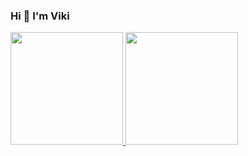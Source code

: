 ### Hi 👋 I'm Viki

<!--
**vikiwahyudi12/vikiwahyudi12** is a ✨ _special_ ✨ repository because its `README.md` (this file) appears on your GitHub profile.

Here are some ideas to get you started:

- 🔭 I’m currently working on ...
- 🌱 I’m currently learning ...
- 👯 I’m looking to collaborate on ...
- 🤔 I’m looking for help with ...
- 💬 Ask me about ...
- 📫 How to reach me: ...
- 😄 Pronouns: ...
- ⚡ Fun fact: ...
-->

<p align="left">
<a href="https://github.com/vikiwahyudi12">
  <img height="180em" src="https://github-readme-stats-eight-theta.vercel.app/api?username=vikiwahyudi12&show_icons=true&theme=algolia&include_all_commits=true&count_private=true"/>
  <img height="180em" src="https://github-readme-stats-eight-theta.vercel.app/api/top-langs/?username=vikiwahyudi12&layout=compact&langs_count=8&theme=algolia"/>
</a>
</p>
</p>
